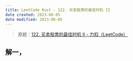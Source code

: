 ```yaml
---
title: LeetCode Rust - 122. 买卖股票的最佳时机 II
date created: 2023-08-05
date modified: 2023-08-05
---
```


> 原题：[122. 买卖股票的最佳时机 II - 力扣（LeetCode）](https://leetcode.cn/problems/best-time-to-buy-and-sell-stock-ii/)

## 解一，